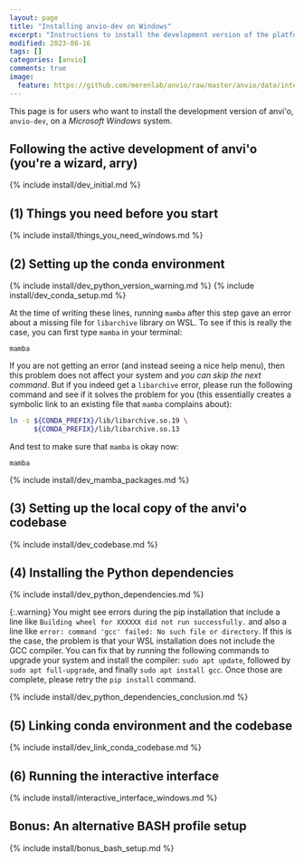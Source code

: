 ```yaml
---
layout: page
title: "Installing anvio-dev on Windows"
excerpt: "Instructions to install the development version of the platform."
modified: 2023-08-16
tags: []
categories: [anvio]
comments: true
image:
  feature: https://github.com/merenlab/anvio/raw/master/anvio/data/interactive/images/logo.png
---
```


This page is for users who want to install the development version of anvi'o, `anvio-dev`, on a _Microsoft Windows_ system.

## Following the active development of anvi'o (you're a wizard, arry)

{% include install/dev_initial.md %}

## (1) Things you need before you start

{% include install/things_you_need_windows.md %}

## (2) Setting up the conda environment

{% include install/dev_python_version_warning.md %}
{% include install/dev_conda_setup.md %}

At the time of writing these lines, running `mamba` after this step gave an error about a missing file for `libarchive` library on WSL. To see if this is really the case, you can first type `mamba` in your terminal:

```
mamba
```

If you are not getting an error (and instead seeing a nice help menu), then this problem does not affect your system and _you can skip the next command_. But if you indeed get a `libarchive` error, please run the following command and see if it solves the problem for you (this essentially creates a symbolic link to an existing file that `mamba` complains about):

```bash
ln -s ${CONDA_PREFIX}/lib/libarchive.so.19 \
      ${CONDA_PREFIX}/lib/libarchive.so.13
```

And test to make sure that `mamba` is okay now:

```
mamba
```

{% include install/dev_mamba_packages.md %}

## (3) Setting up the local copy of the anvi'o codebase

{% include install/dev_codebase.md %}

## (4) Installing the Python dependencies

{% include install/dev_python_dependencies.md %}

{:.warning}
You might see errors during the pip installation that include a line like `Building wheel for XXXXXX did not run successfully.` and also a line like `error: command 'gcc' failed: No such file or directory`. If this is the case, the problem is that your WSL installation does not include the GCC compiler. You can fix that by running the following commands to upgrade your system and install the compiler: `sudo apt update`, followed by `sudo apt full-upgrade`, and finally `sudo apt install gcc`. Once those are complete, please retry the `pip install` command.

{% include install/dev_python_dependencies_conclusion.md %}

## (5) Linking conda environment and the codebase

{% include install/dev_link_conda_codebase.md %}

## (6) Running the interactive interface

{% include install/interactive_interface_windows.md %}

## Bonus: An alternative BASH profile setup

{% include install/bonus_bash_setup.md %}
